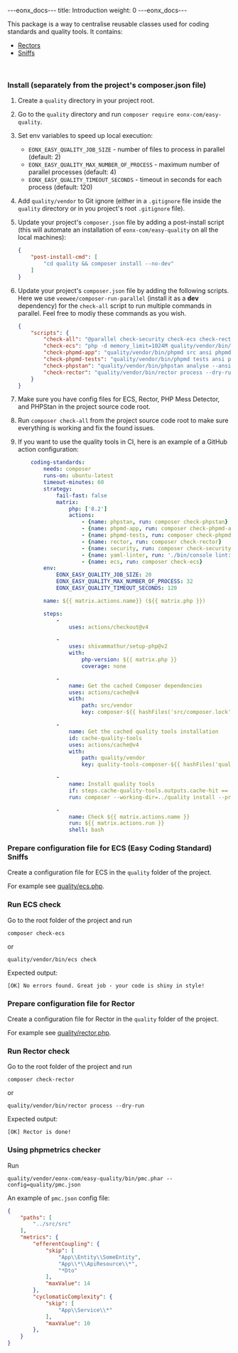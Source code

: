 ---eonx_docs--- title: Introduction weight: 0 ---eonx_docs---

This package is a way to centralise reusable classes used for coding standards and quality tools. It contains:

- [Rectors][2]
- [Sniffs][3]

<br>

### Install (separately from the project's composer.json file)

1. Create a `quality` directory in your project root.
2. Go to the `quality` directory and run `composer require eonx-com/easy-quality`.
3. Set env variables to speed up local execution:
    - `EONX_EASY_QUALITY_JOB_SIZE` - number of files to process in parallel (default: 2)
    - `EONX_EASY_QUALITY_MAX_NUMBER_OF_PROCESS` - maximum number of parallel processes (default: 4)
    - `EONX_EASY_QUALITY_TIMEOUT_SECONDS` - timeout in seconds for each process (default: 120)
4. Add `quality/vendor` to Git ignore (either in a `.gitignore` file inside the `quality` directory or in you project's root `.gitignore` file).
5. Update your project's `composer.json` file by adding a post-install script (this will automate an installation of `eonx-com/easy-quality` on all the local machines):

    ```json
    {
        "post-install-cmd": [
            "cd quality && composer install --no-dev"
        ]
    }
    ```

6. Update your project's `composer.json` file by adding the following scripts. Here we use `veewee/composer-run-parallel` (install it as a **dev** dependency) for the `check-all` script to run multiple commands in parallel. Feel free to modiy these
   commands as you wish.

    ```json
    {
        "scripts": {
            "check-all": "@parallel check-security check-ecs check-rector check-phpmd-app check-phpmd-tests check-phpstan",
            "check-ecs": "php -d memory_limit=1024M quality/vendor/bin/ecs check --clear-cache",
            "check-phpmd-app": "quality/vendor/bin/phpmd src ansi phpmd.app.xml",
            "check-phpmd-tests": "quality/vendor/bin/phpmd tests ansi phpmd.tests.xml",
            "check-phpstan": "quality/vendor/bin/phpstan analyse --ansi --memory-limit=1000M",
            "check-rector": "quality/vendor/bin/rector process --dry-run"
        }
    }
    ```

7. Make sure you have config files for ECS, Rector, PHP Mess Detector, and PHPStan in the project source code root.
8. Run `composer check-all` from the project source code root to make sure everything is working and fix the found issues.
9. If you want to use the quality tools in CI, here is an example of a GitHub action configuration:

    ```yaml
        coding-standards:
            needs: composer
            runs-on: ubuntu-latest
            timeout-minutes: 60
            strategy:
                fail-fast: false
                matrix:
                    php: ['8.2']
                    actions:
                        - {name: phpstan, run: composer check-phpstan}
                        - {name: phpmd-app, run: composer check-phpmd-app}
                        - {name: phpmd-tests, run: composer check-phpmd-tests}
                        - {name: rector, run: composer check-rector}
                        - {name: security, run: composer check-security}
                        - {name: yaml-linter, run: './bin/console lint:yaml config src translations --parse-tags'}
                        - {name: ecs, run: composer check-ecs}
            env:
                EONX_EASY_QUALITY_JOB_SIZE: 20
                EONX_EASY_QUALITY_MAX_NUMBER_OF_PROCESS: 32
                EONX_EASY_QUALITY_TIMEOUT_SECONDS: 120
    
            name: ${{ matrix.actions.name}} (${{ matrix.php }})
    
            steps:
                -
                    uses: actions/checkout@v4
    
                -
                    uses: shivammathur/setup-php@v2
                    with:
                        php-version: ${{ matrix.php }}
                        coverage: none
    
                -
                    name: Get the cached Composer dependencies
                    uses: actions/cache@v4
                    with:
                        path: src/vendor
                        key: composer-${{ hashFiles('src/composer.lock') }}
    
                -
                    name: Get the cached quality tools installation
                    id: cache-quality-tools
                    uses: actions/cache@v4
                    with:
                        path: quality/vendor
                        key: quality-tools-composer-${{ hashFiles('quality/composer.lock') }}
    
                -
                    name: Install quality tools
                    if: steps.cache-quality-tools.outputs.cache-hit == false
                    run: composer --working-dir=../quality install --prefer-dist --no-scripts --no-progress --no-interaction --no-dev
    
                -
                    name: Check ${{ matrix.actions.name }}
                    run: ${{ matrix.actions.run }}
                    shell: bash
    ```

### Prepare configuration file for ECS (Easy Coding Standard) Sniffs

Create a configuration file for ECS in the `quality` folder of the project.

For example see [quality/ecs.php](quality/ecs.php).

### Run ECS check

Go to the root folder of the project and run

```shell
composer check-ecs
```

or

```shell
quality/vendor/bin/ecs check
```

Expected output:

```
[OK] No errors found. Great job - your code is shiny in style!
```

### Prepare configuration file for Rector

Create a configuration file for Rector in the `quality` folder of the project.

For example see [quality/rector.php](quality/rector.php).

### Run Rector check

Go to the root folder of the project and run

```shell
composer check-rector
```

or

```shell
quality/vendor/bin/rector process --dry-run
```

Expected output:

```
[OK] Rector is done!
```

### Using phpmetrics checker

Run

```shell
quality/vendor/eonx-com/easy-quality/bin/pmc.phar --config=quality/pmc.json
```

An example of `pmc.json` config file:
```json
{
    "paths": [
        "../src/src"
    ],
    "metrics": {
        "efferentCoupling": {
            "skip": [
                "App\\Entity\\SomeEntity",
                "App\\*\\ApiResource\\*",
                "*Dto"
            ],
            "maxValue": 14
        },
        "cyclomaticComplexity": {
            "skip": [
                "App\\Service\\*"
            ],
            "maxValue": 10
        },
    }
}
```

[1]: https://getcomposer.org/

[2]: https://github.com/rectorphp/rector

[3]: https://github.com/squizlabs/PHP_CodeSniffer
